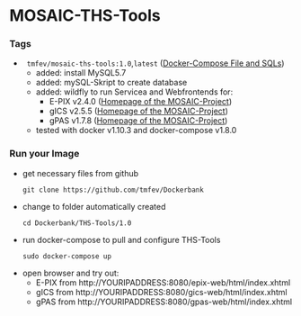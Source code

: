 # MOSAIC-THS-Tools #

### Tags
* ` tmfev/mosaic-ths-tools:1.0`,`latest` ([Docker-Compose File and SQLs](https://github.com/tmfev/Dockerbank/tree/master/THS-Tools/1.0))
  - added: install MySQL5.7
  - added: mySQL-Skript to create database
  - added: wildfly to run Servicea and Webfrontends for:
    - E-PIX v2.4.0 ([Homepage of the MOSAIC-Project](https://mosaic-greifswald.de/werkzeuge-und-vorlagen/id-management-e-pix.html))
    - gICS v2.5.5 ([Homepage of the MOSAIC-Project](https://mosaic-greifswald.de/werkzeuge-und-vorlagen/einwilligungsmanagement-gics.html))
    - gPAS v1.7.8 ([Homepage of the MOSAIC-Project](https://mosaic-greifswald.de/werkzeuge-und-vorlagen/pseudonymverwaltung-gpas.html))
  - tested with docker v1.10.3 and docker-compose v1.8.0

### Run your Image
* get necessary files from github
  ```
  git clone https://github.com/tmfev/Dockerbank
  ```
* change to folder automatically created
  ```
  cd Dockerbank/THS-Tools/1.0
  ```
* run docker-compose to pull and configure THS-Tools
  ```
  sudo docker-compose up
  ```
* open browser and try out:
  - E-PIX from http://YOURIPADDRESS:8080/epix-web/html/index.xhtml
  - gICS from http://YOURIPADDRESS:8080/gics-web/html/index.xhtml
  - gPAS from http://YOURIPADDRESS:8080/gpas-web/html/index.xhtml
